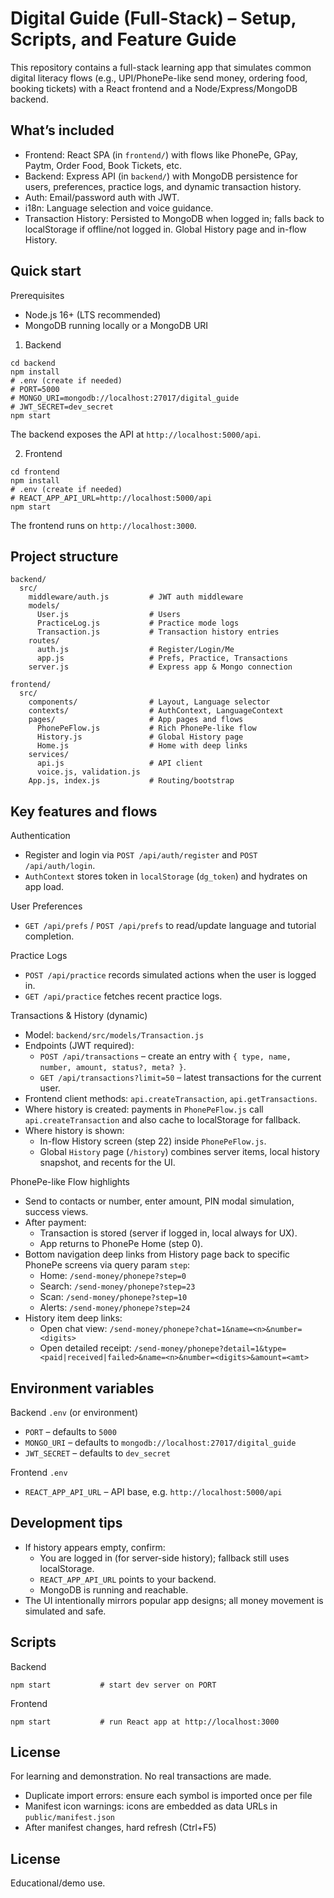 Digital Guide (Full-Stack) – Setup, Scripts, and Feature Guide
===============================================================

This repository contains a full-stack learning app that simulates common digital literacy flows (e.g., UPI/PhonePe-like send money, ordering food, booking tickets) with a React frontend and a Node/Express/MongoDB backend.

What’s included
---------------
- Frontend: React SPA (in `frontend/`) with flows like PhonePe, GPay, Paytm, Order Food, Book Tickets, etc.
- Backend: Express API (in `backend/`) with MongoDB persistence for users, preferences, practice logs, and dynamic transaction history.
- Auth: Email/password auth with JWT.
- i18n: Language selection and voice guidance.
- Transaction History: Persisted to MongoDB when logged in; falls back to localStorage if offline/not logged in. Global History page and in-flow History.

Quick start
-----------

Prerequisites
- Node.js 16+ (LTS recommended)
- MongoDB running locally or a MongoDB URI

1) Backend
```
cd backend
npm install
# .env (create if needed)
# PORT=5000
# MONGO_URI=mongodb://localhost:27017/digital_guide
# JWT_SECRET=dev_secret
npm start
```
The backend exposes the API at `http://localhost:5000/api`.

2) Frontend
```
cd frontend
npm install
# .env (create if needed)
# REACT_APP_API_URL=http://localhost:5000/api
npm start
```
The frontend runs on `http://localhost:3000`.

Project structure
-----------------
```
backend/
  src/
    middleware/auth.js         # JWT auth middleware
    models/
      User.js                  # Users
      PracticeLog.js           # Practice mode logs
      Transaction.js           # Transaction history entries
    routes/
      auth.js                  # Register/Login/Me
      app.js                   # Prefs, Practice, Transactions
    server.js                  # Express app & Mongo connection

frontend/
  src/
    components/                # Layout, Language selector
    contexts/                  # AuthContext, LanguageContext
    pages/                     # App pages and flows
      PhonePeFlow.js           # Rich PhonePe-like flow
      History.js               # Global History page
      Home.js                  # Home with deep links
    services/
      api.js                   # API client
      voice.js, validation.js
    App.js, index.js           # Routing/bootstrap
```

Key features and flows
----------------------

Authentication
- Register and login via `POST /api/auth/register` and `POST /api/auth/login`.
- `AuthContext` stores token in `localStorage` (`dg_token`) and hydrates on app load.

User Preferences
- `GET /api/prefs` / `POST /api/prefs` to read/update language and tutorial completion.

Practice Logs
- `POST /api/practice` records simulated actions when the user is logged in.
- `GET /api/practice` fetches recent practice logs.

Transactions & History (dynamic)
- Model: `backend/src/models/Transaction.js`
- Endpoints (JWT required):
  - `POST /api/transactions` – create an entry with `{ type, name, number, amount, status?, meta? }`.
  - `GET /api/transactions?limit=50` – latest transactions for the current user.
- Frontend client methods: `api.createTransaction`, `api.getTransactions`.
- Where history is created: payments in `PhonePeFlow.js` call `api.createTransaction` and also cache to localStorage for fallback.
- Where history is shown:
  - In-flow History screen (step 22) inside `PhonePeFlow.js`.
  - Global `History` page (`/history`) combines server items, local history snapshot, and recents for the UI.

PhonePe-like Flow highlights
- Send to contacts or number, enter amount, PIN modal simulation, success views.
- After payment:
  - Transaction is stored (server if logged in, local always for UX).
  - App returns to PhonePe Home (step 0).
- Bottom navigation deep links from History page back to specific PhonePe screens via query param `step`:
  - Home: `/send-money/phonepe?step=0`
  - Search: `/send-money/phonepe?step=23`
  - Scan: `/send-money/phonepe?step=10`
  - Alerts: `/send-money/phonepe?step=24`
- History item deep links:
  - Open chat view: `/send-money/phonepe?chat=1&name=<n>&number=<digits>`
  - Open detailed receipt: `/send-money/phonepe?detail=1&type=<paid|received|failed>&name=<n>&number=<digits>&amount=<amt>`

Environment variables
---------------------

Backend `.env` (or environment)
- `PORT` – defaults to `5000`
- `MONGO_URI` – defaults to `mongodb://localhost:27017/digital_guide`
- `JWT_SECRET` – defaults to `dev_secret`

Frontend `.env`
- `REACT_APP_API_URL` – API base, e.g. `http://localhost:5000/api`

Development tips
----------------
- If history appears empty, confirm:
  - You are logged in (for server-side history); fallback still uses localStorage.
  - `REACT_APP_API_URL` points to your backend.
  - MongoDB is running and reachable.
- The UI intentionally mirrors popular app designs; all money movement is simulated and safe.

Scripts
-------

Backend
```
npm start           # start dev server on PORT
```

Frontend
```
npm start           # run React app at http://localhost:3000
```

License
-------
For learning and demonstration. No real transactions are made.
- Duplicate import errors: ensure each symbol is imported once per file
- Manifest icon warnings: icons are embedded as data URLs in `public/manifest.json`
- After manifest changes, hard refresh (Ctrl+F5)

## License
Educational/demo use.
